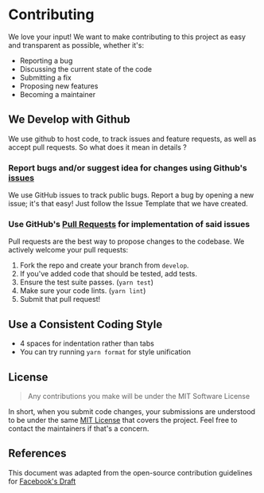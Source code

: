 # Contributing

We love your input! We want to make contributing to this project as easy and transparent as possible, whether it's:

- Reporting a bug
- Discussing the current state of the code
- Submitting a fix
- Proposing new features
- Becoming a maintainer

## We Develop with Github

We use github to host code, to track issues and feature requests, as well as accept pull requests. So what does it
mean in details ?

### Report bugs and/or suggest idea for changes using Github's [issues](https://github.com/viet-aus-it/viet-aus-it.github.io/issues)

We use GitHub issues to track public bugs. Report a bug by opening a new issue; it's that easy! Just follow the
Issue Template that we have created.

### Use GitHub's [Pull Requests](https://github.com/viet-aus-it/viet-aus-it.github.io/pulls) for implementation of said issues

Pull requests are the best way to propose changes to the codebase. We actively welcome your pull requests:

1. Fork the repo and create your branch from `develop`.
2. If you've added code that should be tested, add tests.
3. Ensure the test suite passes. (`yarn test`)
4. Make sure your code lints. (`yarn lint`)
5. Submit that pull request!

## Use a Consistent Coding Style

- 4 spaces for indentation rather than tabs
- You can try running `yarn format` for style unification

## License

> Any contributions you make will be under the MIT Software License

In short, when you submit code changes, your submissions are understood to be under the same [MIT License](http://choosealicense.com/licenses/mit/) that covers the project.
Feel free to contact the maintainers if that's a concern.

## References

This document was adapted from the open-source contribution guidelines for [Facebook's Draft](https://github.com/facebook/draft-js/blob/a9316a723f9e918afde44dea68b5f9f39b7d9b00/CONTRIBUTING.md)